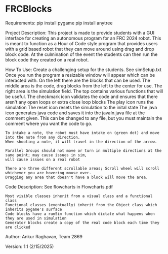 # FRCBlocks
 
Requirements:
    pip install pygame 
    pip install anytree

Project Description: 
    This project is made to provide students with a GUI interface for creating an autonomous program for an FRC 2024 robot.
    This is meant to function as a Hour of Code style program that provides users with a grid based robot that they can
    move around using drag and drop block code. At the culmination of the event the students can then run the block code 
    they created on a real robot.

How To Use:
    Create a challenging setup for the students. See simSetup.txt
    Once you run the program a resizable window will appear which can be interacted with.
    On the left there are the blocks that can be used.
    The middle area is the code, drag blocks from the left to the center for use.
    The right area is the simulation field.
    The top contains various functions that will be useful.
    The checkmark icon validates the code and ensures that there aren't any open loops or extra close loop blocks
    The play icon runs the simulation
    The reset icon resets the simulation to the inital state
    The java icon generates java code and saves it into the javaIn.java file at the comment given. This can be changed to 
    any file, but you must maintain the comment where you want the code to go.
    
    To intake a note, the robot must have intake on (green dot) and move into the note from any direction.
    When shooting a note, it will travel in the direction of the arrow.

    Parallel Groups should not move or turn in multiple directions at the same point; may cause issues in sim, 
    will cause issues on a real robot
    
    There are three different scrollable areas; Scroll wheel will scroll whichever you are hovering mouse over.
    Dragging any area that doesn't have a block will move the area.
    
Code Description:
    See flowcharts in Flowcharts.pdf
    
    Most visible classes inherit from a visual class and a functional class
    Functional classes (eventually) inherit from the Object class which inherits pygame's surface
    Code blocks have a runSim function which dictate what happens when they are used in simulation
    Generator blocks create a copy of the real code block each time they are clicked
    
Author: 
    Ankur Raghavan, Team 2869

Version:
    1.1 (2/15/2025)